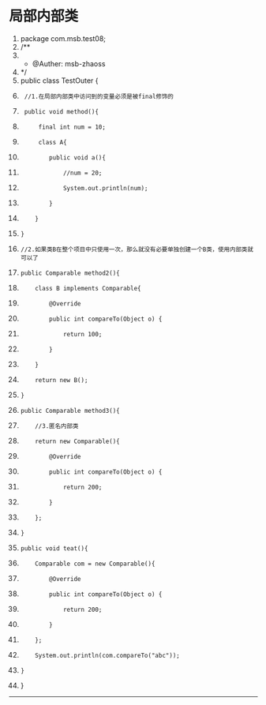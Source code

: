 ﻿
# 局部内部类




1.  package com.msb.test08;
2.  /**
3.   * @Auther: msb-zhaoss
4.   */
5.  public class TestOuter {
6.      //1.在局部内部类中访问到的变量必须是被final修饰的
7.      public void method(){
8.          final int num = 10;
9.          class A{
10.             public void a(){
11.                 //num = 20;
12.                 System.out.println(num);
13.             }
14.         }
15.     }
16.     //2.如果类B在整个项目中只使用一次，那么就没有必要单独创建一个B类，使用内部类就可以了
17.     public Comparable method2(){
18.         class B implements Comparable{
19.             @Override
20.             public int compareTo(Object o) {
21.                 return 100;
22.             }
23.         }
24.         return new B();
25.     }
26.     public Comparable method3(){
27.         //3.匿名内部类
28.         return new Comparable(){
29.             @Override
30.             public int compareTo(Object o) {
31.                 return 200;
32.             }
33.         };
34.     }
35.     public void teat(){
36.         Comparable com = new Comparable(){
37.             @Override
38.             public int compareTo(Object o) {
39.                 return 200;
40.             }
41.         };
42.         System.out.println(com.compareTo("abc"));
43.     }
44. }

 






------------------------------------------------------------

